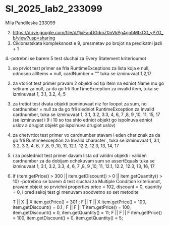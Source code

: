 # SI_2025_lab2_233099
Mila Pandileska 233099

2. https://drive.google.com/file/d/1jxEauDGdmZ0nVkPg4gnbMfkCG_yPZG_b/view?usp=sharing
3. Ciklomatskata kompleksnost e 9, presmetav po brojot na predikatni jazli + 1


4.-potrebni se barem 5 test sluchai za Every Statement kriterioumot
  1. so prviot test primer se frla RuntimeExceptions za lista koja e null, odnosno allItems = null, cardNumber = ""
  tuka se izminuvaat 1,2,17

  2. za vtoriot test primer pravam 2 objekti od tip Item na edniot Name mu go setiram za null, za da go frli RunTimeException za invalid item,
  tuka se izminuvaat 1, 3.1, 3.2, 4, 5

  3. za tretiot test dvata objekti pominuvaat niz for loopot za sum, no cardnumber = null za da go frli sledniot RuntimeException za Invalid cardnumber,
  tuka se izminuvaat 1, 3.1, 3.2, 3.3, 4, 6, 7 ,8, 9 ,10, 11, 15, 17
     (se izminuvaat i 9 i 10 so toa shto edniot objekt go ispolnuva edniot uslov a drugiot objekt go ispolnuva drugiot uslov)

  4. za chetvrtiot test primer vo cardnumber stavam i eden char znak za da go frli Runtimeexception za Invalid character ,
    tuka se izminuvaat 1, 3.1, 3.2, 3.3, 4, 6, 7 ,8, 9 ,10, 11, 12.1, 12.2, 12.3, 13, 14, 17

  5. i za posledniot test primer davam lista od validni objekti i validen cardnumber za da dobijam ochekuvam sum so assertEquals
    tuka se izminuvaat  1, 3.1, 3.2, 3.3, 4, 6, 7 ,8, 9 ,10, 11, 12.1, 12.2, 12.3, 13, 16, 17


5. if (item.getPrice() > 300 || item.getDiscount() > 0 || item.getQuantity() > 10) 
   -potrebno se barem 4 test sluchai za Multiple Condition kriteriumot,
  pravam objekt so prvichni properties price = 102, discount = 0, quantity = 0, i pred sekoj test gi menuvam soodvetno so set metodite



    T || X || X  item.getPrice() = 301 ;
    F || T || X  item.getPrice() = 100, item.getDiscount() = 0.1 ;
    F || F || T  item.getPrice() = 100, item.getDiscount() = 0,  item.getQuantity() = 11;
    F || F || F  item.getPrice() = 100, item.getDiscount() = 0,  item.getQuantity() = 5;

  
